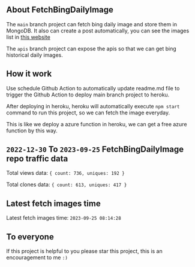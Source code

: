 ## About FetchBingDailyImage

The `main` branch project can fetch bing daily image and store them in MongoDB.
It also can create a post automatically, you can see the images list in [this website](https://oursalbum.netlify.app)

The `apis` branch project can expose the apis so that we can get bing historical daily images.

## How it work

Use schedule Github Action to automatically update readme.md file to trigger the Github Action to deploy main branch project to heroku.

After deploying in heroku, heroku will automatically execute `npm start` command to run this project, so we can fetch the image everyday.

This is like we deploy a azure function in heroku, we can get a free azure function by this way.

## `2022-12-30` To `2023-09-25` FetchBingDailyImage repo traffic data

Total views data: `{ count: 736, uniques: 192 }`

Total clones data: `{ count: 613, uniques: 417 }`

## Latest fetch images time

Latest fetch images time: `2023-09-25 08:14:28`

## To everyone

If this project is helpful to you please star this project, this is an encouragement to me `:)`




